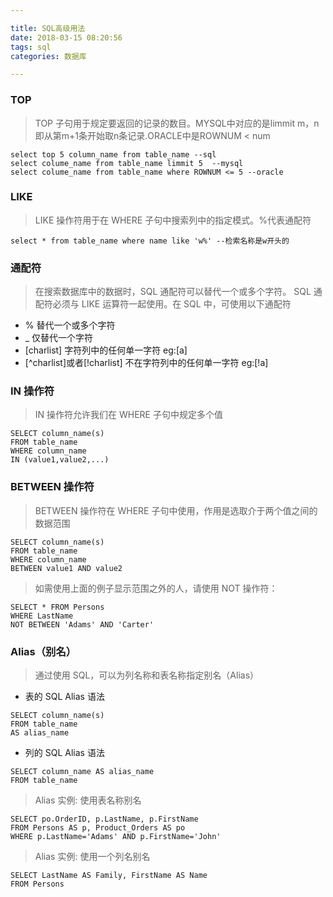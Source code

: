 ```yaml
---

title: SQL高级用法
date: 2018-03-15 08:20:56
tags: sql
categories: 数据库

---
```


### TOP 

> TOP 子句用于规定要返回的记录的数目。MYSQL中对应的是limmit m，n 即从第m+1条开始取n条记录.ORACLE中是ROWNUM < num

```
select top 5 column_name from table_name --sql
select colume_name from table_name limmit 5  --mysql
select colume_name from table_name where ROWNUM <= 5 --oracle
```

### LIKE

> LIKE 操作符用于在 WHERE 子句中搜索列中的指定模式。%代表通配符

```
select * from table_name where name like 'w%' --检索名称是w开头的
```

### 通配符

> 在搜索数据库中的数据时，SQL 通配符可以替代一个或多个字符。
SQL 通配符必须与 LIKE 运算符一起使用。在 SQL 中，可使用以下通配符

- % 替代一个或多个字符
- _ 仅替代一个字符
- [charlist] 字符列中的任何单一字符 eg:[a]
- [^charlist]或者[!charlist] 不在字符列中的任何单一字符 eg:[!a]


### IN 操作符

> IN 操作符允许我们在 WHERE 子句中规定多个值

```
SELECT column_name(s) 
FROM table_name 
WHERE column_name 
IN (value1,value2,...)
```

### BETWEEN 操作符

> BETWEEN 操作符在 WHERE 子句中使用，作用是选取介于两个值之间的数据范围

```
SELECT column_name(s)
FROM table_name
WHERE column_name
BETWEEN value1 AND value2
```
> 如需使用上面的例子显示范围之外的人，请使用 NOT 操作符：

```
SELECT * FROM Persons
WHERE LastName
NOT BETWEEN 'Adams' AND 'Carter'
```

### Alias（别名）

> 通过使用 SQL，可以为列名称和表名称指定别名（Alias）

- 表的 SQL Alias 语法

```
SELECT column_name(s)
FROM table_name
AS alias_name
```

- 列的 SQL Alias 语法

```
SELECT column_name AS alias_name
FROM table_name
```

> Alias 实例: 使用表名称别名

```
SELECT po.OrderID, p.LastName, p.FirstName
FROM Persons AS p, Product_Orders AS po
WHERE p.LastName='Adams' AND p.FirstName='John'
```

> Alias 实例: 使用一个列名别名

```
SELECT LastName AS Family, FirstName AS Name
FROM Persons
```